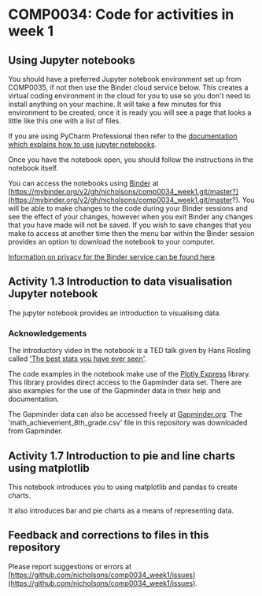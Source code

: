 # COMP0034: Code for activities in week 1

## Using Jupyter notebooks
You should have a preferred Jupyter notebook environment set up from COMP0035, if not then use the Binder cloud service below. This creates a virtual coding environment in the cloud for you to use so you don't need to install anything on your machine. It will take a few minutes for this environment to be created, once it is ready you will see a page that looks a little like this one with a list of files.

If you are using PyCharm Professional then refer to the [documentation which explains how to use jupyter notebooks](https://www.jetbrains.com/help/pycharm/jupyter-notebook-support.html?keymap=secondary_macos).

Once you have the notebook open, you should follow the instructions in the notebook itself.

You can access the notebooks using [Binder](https://mybinder.org) at [https://mybinder.org/v2/gh/nicholsons/comp0034_week1.git/master?](https://mybinder.org/v2/gh/nicholsons/comp0034_week1.git/master?). You will be able to make changes to the code during your Binder sessions and see the effect of your changes, however when you exit Binder any changes that you have made will not be saved. If you wish to save changes that you make to access at another time then the menu bar within the Binder session provides an option to download the notebook to your computer.

[Information on privacy for the Binder service can be found here](https://mybinder.readthedocs.io/en/latest/faq.html).

## Activity 1.3 Introduction to data visualisation Jupyter notebook
The jupyter notebook provides an introduction to visualising data. 

### Acknowledgements
The introductory video in the notebook is a TED talk given by Hans Rosling called ['The best stats you have ever seen'](https://www.ted.com/talks/hans_rosling_the_best_stats_you_ve_ever_seen?utm_campaign=tedspread&utm_medium=referral&utm_source=tedcomshare).

The code examples in the notebook make use of the [Plotly Express](https://plotly.com/python/plotly-express/) library. This library provides direct access to the Gapminder data set. There are also examples for the use of the Gapminder data in their help and documentation.

The Gapminder data can also be accessed freely at [Gapminder.org](https://www.gapminder.org/data/). The 'math_achievement_8th_grade.csv' file in this repository was downloaded from Gapminder.

## Activity 1.7 Introduction to pie and line charts using matplotlib
This notebook introduces you to using matplotlib and pandas to create charts.

It also introduces bar and pie charts as a means of representing data.

## Feedback and corrections to files in this repository
Please report suggestions or errors at [https://github.com/nicholsons/comp0034_week1/issues](https://github.com/nicholsons/comp0034_week1/issues).
